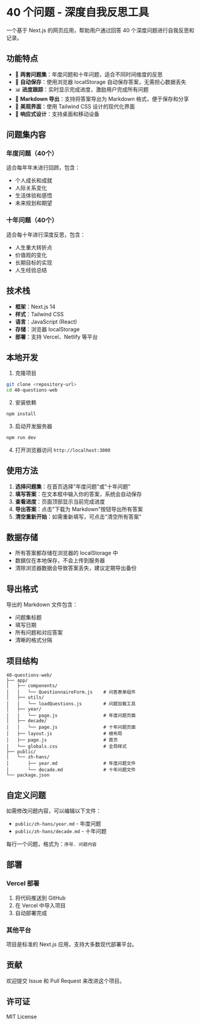 # 40 个问题 - 深度自我反思工具

一个基于 Next.js 的网页应用，帮助用户通过回答 40 个深度问题进行自我反思和记录。

## 功能特点

- 📝 **两套问题集**：年度问题和十年问题，适合不同时间维度的反思
- 💾 **自动保存**：使用浏览器 localStorage 自动保存答案，无需担心数据丢失
- 📊 **进度跟踪**：实时显示完成进度，激励用户完成所有问题
- 📄 **Markdown 导出**：支持将答案导出为 Markdown 格式，便于保存和分享
- 🎨 **美观界面**：使用 Tailwind CSS 设计的现代化界面
- 📱 **响应式设计**：支持桌面和移动设备

## 问题集内容

### 年度问题（40个）
适合每年年末进行回顾，包含：
- 个人成长和成就
- 人际关系变化
- 生活体验和感悟
- 未来规划和期望

### 十年问题（40个）
适合每十年进行深度反思，包含：
- 人生重大转折点
- 价值观的变化
- 长期目标的实现
- 人生经验总结

## 技术栈

- **框架**：Next.js 14
- **样式**：Tailwind CSS
- **语言**：JavaScript (React)
- **存储**：浏览器 localStorage
- **部署**：支持 Vercel、Netlify 等平台

## 本地开发

1. 克隆项目
```bash
git clone <repository-url>
cd 40-questions-web
```

2. 安装依赖
```bash
npm install
```

3. 启动开发服务器
```bash
npm run dev
```

4. 打开浏览器访问 `http://localhost:3000`

## 使用方法

1. **选择问题集**：在首页选择"年度问题"或"十年问题"
2. **填写答案**：在文本框中输入你的答案，系统会自动保存
3. **查看进度**：页面顶部显示当前完成进度
4. **导出答案**：点击"下载为 Markdown"按钮导出所有答案
5. **清空重新开始**：如需重新填写，可点击"清空所有答案"

## 数据存储

- 所有答案都存储在浏览器的 localStorage 中
- 数据仅在本地保存，不会上传到服务器
- 清除浏览器数据会导致答案丢失，建议定期导出备份

## 导出格式

导出的 Markdown 文件包含：
- 问题集标题
- 填写日期
- 所有问题和对应答案
- 清晰的格式分隔

## 项目结构

```
40-questions-web/
├── app/
│   ├── components/
│   │   └── QuestionnaireForm.js    # 问答表单组件
│   ├── utils/
│   │   └── loadQuestions.js        # 问题加载工具
│   ├── year/
│   │   └── page.js                 # 年度问题页面
│   ├── decade/
│   │   └── page.js                 # 十年问题页面
│   ├── layout.js                   # 根布局
│   ├── page.js                     # 首页
│   └── globals.css                 # 全局样式
├── public/
│   └── zh-hans/
│       ├── year.md                 # 年度问题文件
│       └── decade.md               # 十年问题文件
└── package.json
```

## 自定义问题

如需修改问题内容，可以编辑以下文件：
- `public/zh-hans/year.md` - 年度问题
- `public/zh-hans/decade.md` - 十年问题

每行一个问题，格式为：`序号. 问题内容`

## 部署

### Vercel 部署
1. 将代码推送到 GitHub
2. 在 Vercel 中导入项目
3. 自动部署完成

### 其他平台
项目是标准的 Next.js 应用，支持大多数现代部署平台。

## 贡献

欢迎提交 Issue 和 Pull Request 来改进这个项目。

## 许可证

MIT License
